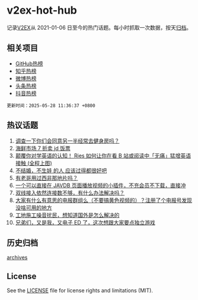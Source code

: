 # v2ex-hot-hub

 记录[V2EX](https://www.v2ex.com/)从 2021-01-06 日至今的热门话题。每小时抓取一次数据，按天[归档](archives)。
 
 ## 相关项目

- [GitHub热榜](https://github.com/it985/github-hot-hub)
- [知乎热榜](https://github.com/it985/zhihu-hot-hub)
- [微博热榜](https://github.com/it985/weibo-hot-hub)
- [头条热榜](https://github.com/it985/toutiao-hot-hub)
- [抖音热榜](https://github.com/it985/douyin-hot-hub)


 `更新时间：2025-05-28 11:36:37 +0800`

## 热议话题

1. [调查一下你们会同意另一半经常去健身房吗？](https://www.v2ex.com/t/1134771)
1. [海鲜市场 7 折卖 jd 饭票](https://www.v2ex.com/t/1134627)
1. [颠覆你对学英语的认知！ Ries 如何让你在看 B 站或阅读中「无痛」猛增英语接触 (全程上图)](https://www.v2ex.com/t/1134678)
1. [不结婚，不生娃 的人 应该过得都很好吧](https://www.v2ex.com/t/1134666)
1. [有老哥用过西非那地片吗？](https://www.v2ex.com/t/1134736)
1. [一个可以直接在 JAVDB 页面播放视频的小插件，不充会员不下载，直接冲](https://www.v2ex.com/t/1134686)
1. [双线接入依然连接数不够，有什么办法解决吗？](https://www.v2ex.com/t/1134618)
1. [大家有什么有意思的电报群组么（不要搞黄色视频的）？注册了个电报号发现没啥可用的地方](https://www.v2ex.com/t/1134655)
1. [工地施工噪音扰民，想知道国外是怎么解决的](https://www.v2ex.com/t/1134685)
1. [兄弟们，又是我，又电子 ED 了，这次想跟大家要点独立游戏](https://www.v2ex.com/t/1134622)

## 历史归档

[archives](archives)

## License

See the [LICENSE](LICENSE) file for license rights and limitations (MIT).
